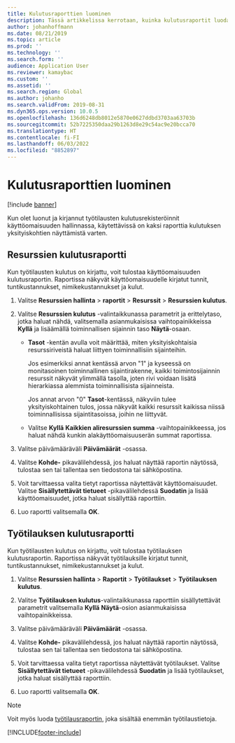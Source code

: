 ```yaml
---
title: Kulutusraporttien luominen
description: Tässä artikkelissa kerrotaan, kuinka kulutusraportit luodaan resurssien hallinnassa.
author: johanhoffmann
ms.date: 08/21/2019
ms.topic: article
ms.prod: ''
ms.technology: ''
ms.search.form: ''
audience: Application User
ms.reviewer: kamaybac
ms.custom: ''
ms.assetid: ''
ms.search.region: Global
ms.author: johanho
ms.search.validFrom: 2019-08-31
ms.dyn365.ops.version: 10.0.5
ms.openlocfilehash: 136d6248db8012e5870e0627ddbd3703aa63703b
ms.sourcegitcommit: 52b7225350daa29b1263d8e29c54ac9e20bcca70
ms.translationtype: HT
ms.contentlocale: fi-FI
ms.lasthandoff: 06/03/2022
ms.locfileid: "8852897"
---
```

# <a name="create-consumption-reports"></a>Kulutusraporttien luominen

[!include [banner](../../includes/banner.md)]

 

Kun olet luonut ja kirjannut työtilausten kulutusrekisteröinnit käyttöomaisuuden hallinnassa, käytettävissä on kaksi raporttia kulutuksen yksityiskohtien näyttämistä varten.


## <a name="asset-consumption-report"></a>Resurssien kulutusraportti

Kun työtilausten kulutus on kirjattu, voit tulostaa käyttöomaisuuden kulutusraportin. Raportissa näkyvät käyttöomaisuudelle kirjatut tunnit, tuntikustannukset, nimikekustannukset ja kulut.

1. Valitse **Resurssien hallinta** > **raportit** > **Resurssit** > **Resurssien kulutus**.

2. Valitse **Resurssien kulutus** -valintaikkunassa parametrit ja erittelytaso, jotka haluat nähdä, valitsemalla asianmukaisissa vaihtopainikkeissa **Kyllä** ja lisäämällä toiminnallisen sijainnin taso **Näytä**-osaan.
    - **Tasot** -kentän avulla voit määrittää, miten yksityiskohtaisia resurssiriveistä haluat liittyen toiminnallisiin sijainteihin. 
    
        Jos esimerkiksi annat kentässä arvon "1" ja kyseessä on monitasoinen toiminnallinen sijaintirakenne, kaikki toimintosijainnin resurssit näkyvät ylimmällä tasolla, joten rivi voidaan lisätä hierarkiassa alemmista toiminnallisista sijainneista. 
        
        Jos annat arvon "0" **Tasot**-kentässä, näkyviin tulee yksityiskohtainen tulos, jossa näkyvät kaikki resurssit kaikissa niissä toiminnallisissa sijaintitasoissa, joihin ne liittyvät. 
        
    - Valitse **Kyllä** **Kaikkien aliresurssien summa** -vaihtopainikkeessa, jos haluat nähdä kunkin alakäyttöomaisuuserän summat raportissa.

3. Valitse päivämääräväli **Päivämäärät** -osassa.

4. Valitse **Kohde-** pikavälilehdessä, jos haluat näyttää raportin näytössä, tulostaa sen tai tallentaa sen tiedostona tai sähköpostina.

5. Voit tarvittaessa valita tietyt raportissa näytettävät käyttöomaisuudet. Valitse **Sisällytettävät tietueet** -pikavälilehdessä **Suodatin** ja lisää käyttöomaisuudet, jotka haluat sisällyttää raporttiin.

6. Luo raportti valitsemalla **OK**.


## <a name="work-order-consumption-report"></a>Työtilauksen kulutusraportti

Kun työtilausten kulutus on kirjattu, voit tulostaa työtilauksen kulutusraportin. Raportissa näkyvät työtilauksille kirjatut tunnit, tuntikustannukset, nimikekustannukset ja kulut.

1. Valitse **Resurssien hallinta** > **Raportit** > **Työtilaukset** > **Työtilauksen kulutus**.

2. Valitse **Työtilauksen kulutus**-valintaikkunassa raporttiin sisällytettävät parametrit valitsemalla **Kyllä** **Näytä**-osion asianmukaisissa vaihtopainikkeissa.

3. Valitse päivämääräväli **Päivämäärät** -osassa.

4. Valitse **Kohde-** pikavälilehdessä, jos haluat näyttää raportin näytössä, tulostaa sen tai tallentaa sen tiedostona tai sähköpostina.

5. Voit tarvittaessa valita tietyt raportissa näytettävät työtilaukset. Valitse **Sisällytettävät tietueet** -pikavälilehdessä **Suodatin** ja lisää työtilaukset, jotka haluat sisällyttää raporttiin.

6. Luo raportti valitsemalla **OK**.


>[!NOTE]
>Voit myös luoda [työtilausraportin](../work-orders/work-order-report.md), joka sisältää enemmän työtilaustietoja.



[!INCLUDE[footer-include](../../../includes/footer-banner.md)]